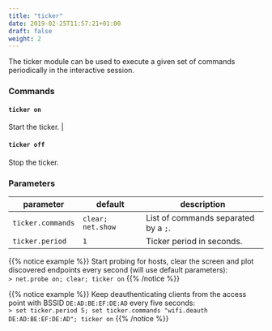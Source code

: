 ```yaml
---
title: "ticker"
date: 2019-02-25T11:57:21+01:00
draft: false
weight: 2
---
```


The ticker module can be used to execute a given set of commands periodically in the interactive session. 

### Commands

#### `ticker on`

Start the ticker. |

#### `ticker off` 

Stop the ticker.

### Parameters

| parameter | default | description |
|-----------|---------|-------------|
| `ticker.commands` | `clear; net.show` | List of commands separated by a `;`. | 
| `ticker.period` | `1` | Ticker period in seconds. |

{{% notice example %}}
Start probing for hosts, clear the screen and plot discovered endpoints every second (will use default parameters):
<br/>
`> net.probe on; clear; ticker on`
{{% /notice %}}

{{% notice example %}}
Keep deauthenticating clients from the access point with BSSID `DE:AD:BE:EF:DE:AD` every five seconds:
<br/>
`> set ticker.period 5; set ticker.commands "wifi.deauth DE:AD:BE:EF:DE:AD"; ticker on`
{{% /notice %}}
